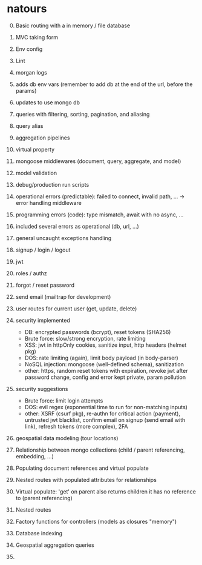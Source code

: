 # natours

0. Basic routing with a in memory / file database
1. MVC taking form
2. Env config
3. Lint
4. morgan logs

5. adds db env vars (remember to add db at the end of the url, before the params)
6. updates to use mongo db
7. queries with filtering, sorting, pagination, and aliasing
8. query alias
9. aggregation pipelines
10. virtual property
11. mongoose middlewares (document, query, aggregate, and model)
12. model validation

13. debug/production run scripts
14. operational errors (predictable): failed to connect, invalid path, ... -> error handling middleware
15. programming errors (code): type mismatch, await with no async, ...
16. included several errors as operational (db, url, ...)
17. general uncaught exceptions handling

18. signup / login / logout
19. jwt
20. roles / authz
21. forgot / reset password
22. send email (mailtrap for development)
23. user routes for current user (get, update, delete)
24. security implemented
    - DB: encrypted passwords (bcrypt), reset tokens (SHA256)
    - Brute force: slow/strong encryption, rate limiting
    - XSS: jwt in httpOnly cookies, sanitize input, http headers (helmet pkg)
    - DOS: rate limiting (again), limit body payload (in body-parser)
    - NoSQL injection: mongoose (well-defined schema), sanitization
    - other: https, random reset tokens with expiration, revoke jwt after password change, config and error kept private, param pollution
25. security suggestions

    - Brute force: limit login attempts
    - DOS: evil regex (exponential time to run for non-matching inputs)
    - other: XSRF (csurf pkg), re-authn for critical action (payment), untrusted jwt blacklist, confirm email on signup (send email with link), refresh tokens (more complex), 2FA

26. geospatial data modeling (tour locations)
27. Relationship between mongo collections (child / parent referencing, embedding, ...)
28. Populating document references and virtual populate
29. Nested routes with populated attributes for relationships
30. Virtual populate: 'get' on parent also returns children it has no reference to (parent referencing)
31. Nested routes
32. Factory functions for controllers (models as closures "memory")
33. Database indexing
34. Geospatial aggregation queries

35.
